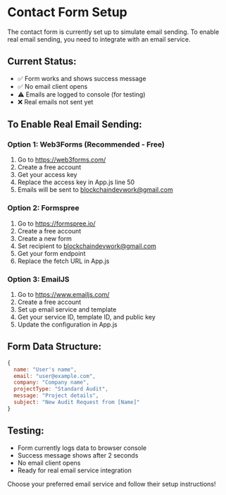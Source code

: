 # Contact Form Setup

The contact form is currently set up to simulate email sending. To enable real email sending, you need to integrate with an email service.

## Current Status:
- ✅ Form works and shows success message
- ✅ No email client opens
- ⚠️ Emails are logged to console (for testing)
- ❌ Real emails not sent yet

## To Enable Real Email Sending:

### Option 1: Web3Forms (Recommended - Free)
1. Go to https://web3forms.com/
2. Create a free account
3. Get your access key
4. Replace the access key in App.js line 50
5. Emails will be sent to blockchaindevwork@gmail.com

### Option 2: Formspree
1. Go to https://formspree.io/
2. Create a free account
3. Create a new form
4. Set recipient to blockchaindevwork@gmail.com
5. Get your form endpoint
6. Replace the fetch URL in App.js

### Option 3: EmailJS
1. Go to https://www.emailjs.com/
2. Create a free account
3. Set up email service and template
4. Get your service ID, template ID, and public key
5. Update the configuration in App.js

## Form Data Structure:
```javascript
{
  name: "User's name",
  email: "user@example.com", 
  company: "Company name",
  projectType: "Standard Audit",
  message: "Project details",
  subject: "New Audit Request from [Name]"
}
```

## Testing:
- Form currently logs data to browser console
- Success message shows after 2 seconds
- No email client opens
- Ready for real email service integration

Choose your preferred email service and follow their setup instructions!
